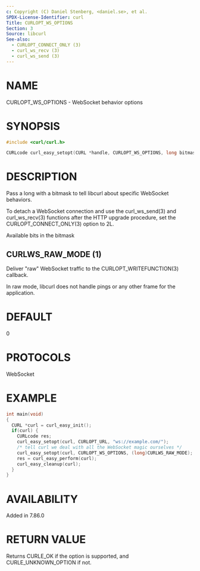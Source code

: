 ```yaml
---
c: Copyright (C) Daniel Stenberg, <daniel.se>, et al.
SPDX-License-Identifier: curl
Title: CURLOPT_WS_OPTIONS
Section: 3
Source: libcurl
See-also:
  - CURLOPT_CONNECT_ONLY (3)
  - curl_ws_recv (3)
  - curl_ws_send (3)
---
```


# NAME

CURLOPT_WS_OPTIONS - WebSocket behavior options

# SYNOPSIS

~~~c
#include <curl/curl.h>

CURLcode curl_easy_setopt(CURL *handle, CURLOPT_WS_OPTIONS, long bitmask);
~~~

# DESCRIPTION

Pass a long with a bitmask to tell libcurl about specific WebSocket
behaviors.

To detach a WebSocket connection and use the curl_ws_send(3) and
curl_ws_recv(3) functions after the HTTP upgrade procedure, set the
CURLOPT_CONNECT_ONLY(3) option to 2L.

Available bits in the bitmask

## CURLWS_RAW_MODE (1)

Deliver "raw" WebSocket traffic to the CURLOPT_WRITEFUNCTION(3)
callback.

In raw mode, libcurl does not handle pings or any other frame for the
application.

# DEFAULT

0

# PROTOCOLS

WebSocket

# EXAMPLE

~~~c
int main(void)
{
  CURL *curl = curl_easy_init();
  if(curl) {
    CURLcode res;
    curl_easy_setopt(curl, CURLOPT_URL, "ws://example.com/");
    /* tell curl we deal with all the WebSocket magic ourselves */
    curl_easy_setopt(curl, CURLOPT_WS_OPTIONS, (long)CURLWS_RAW_MODE);
    res = curl_easy_perform(curl);
    curl_easy_cleanup(curl);
  }
}
~~~

# AVAILABILITY

Added in 7.86.0

# RETURN VALUE

Returns CURLE_OK if the option is supported, and CURLE_UNKNOWN_OPTION if not.
